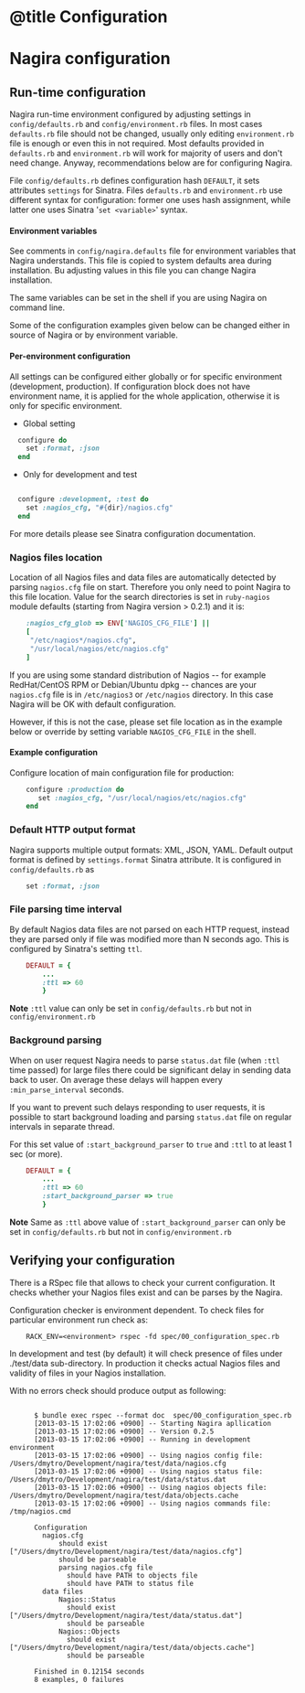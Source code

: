 # @title Configuration

# Nagira configuration

## Run-time configuration

Nagira run-time environment configured by adjusting settings in `config/defaults.rb` and `config/environment.rb` files. In most cases `defaults.rb` file should not be changed, usually only editing `environment.rb` file is enough or even this in not required. Most defaults provided in `defaults.rb` and `environment.rb` will work for majority of users and don't need change. Anyway, recommendations below are for configuring Nagira.

File `config/defaults.rb` defines configuration hash `DEFAULT`, it sets attributes `settings`  for Sinatra. Files `defaults.rb` and `environment.rb` use different syntax for configuration: former one uses hash assignment, while latter one uses Sinatra '`set <variable>`' syntax.

#### Environment variables

See comments in `config/nagira.defaults` file for environment variables that Nagira understands. This file is copied to system defaults area during installation. Bu adjusting values in this file you can change Nagira installation.

The same variables can be set in the shell if you are using Nagira on command line.

Some of the configuration examples given below can be changed either in source of Nagira or by environment variable.

#### Per-environment configuration

All settings can be configured either globally or for specific environment (development, production). If configuration block does not have environment name, it is applied for the whole application, otherwise it is only for specific environment.

* Global setting

```ruby
  configure do
    set :format, :json
  end
```

* Only for development and test

```ruby

  configure :development, :test do
    set :nagios_cfg, "#{dir}/nagios.cfg"
  end

```

For more details please see Sinatra configuration documentation.

### Nagios files location

Location of all Nagios files and data files are automatically detected by parsing `nagios.cfg` file on start. Therefore you only need to point Nagira to this file location. Value for the search directories is set in `ruby-nagios` module defaults (starting from Nagira version > 0.2.1) and it is:

```ruby
    :nagios_cfg_glob => ENV['NAGIOS_CFG_FILE'] ||
    [
     "/etc/nagios*/nagios.cfg",
     "/usr/local/nagios/etc/nagios.cfg"
    ]
```

If you are using some standard distribution of Nagios -- for example RedHat/CentOS RPM or Debian/Ubuntu dpkg -- chances are your `nagios.cfg` file is in `/etc/nagios3` or `/etc/nagios` directory. In this case Nagira will be OK with default configuration.

However, if this is not the case, please set file location as in the example below or override by setting variable `NAGIOS_CFG_FILE` in the shell.

#### Example configuration

Configure location of main configuration file for production:

```ruby
    configure :production do
       set :nagios_cfg, "/usr/local/nagios/etc/nagios.cfg"
    end
```

### Default HTTP output format

Nagira supports multiple output formats: XML, JSON, YAML. Default output format is defined by `settings.format` Sinatra attribute. It is configured in `config/defaults.rb` as

```ruby
    set :format, :json
```

### File parsing time interval

By default Nagios data files are not parsed on each HTTP request, instead they are parsed only if file was modified more than N seconds ago. This is configured by Sinatra's setting `ttl`.


```ruby
    DEFAULT = {
        ...
        :ttl => 60
        }
```

**Note** `:ttl` value can only be set in `config/defaults.rb` but not in `config/environment.rb`

### Background parsing

When on user request Nagira needs to parse `status.dat` file (when `:ttl` time passed) for large files there could be significant delay in sending data back to user. On average these delays will happen every `:min_parse_interval` seconds.

If you want to prevent such delays responding to user requests, it is possible to start background loading and parsing `status.dat` file on regular intervals in separate thread.

For this set value of `:start_background_parser` to `true` and `:ttl` to at least 1 sec (or more).

```ruby
    DEFAULT = {
        ...
        :ttl => 60
        :start_background_parser => true
        }
```

**Note** Same as `:ttl` above value of `:start_background_parser` can only be set in `config/defaults.rb` but not in `config/environment.rb`


## Verifying your configuration

There is a RSpec file that allows to check your current configuration. It checks whether your Nagios files exist and can be parses by the Nagira.

Configuration checker is environment dependent. To check files for particular environment run check as:

```
    RACK_ENV=<environment> rspec -fd spec/00_configuration_spec.rb
```

In development and test (by default) it will check presence of files under ./test/data sub-directory. In production it checks actual Nagios files and validity of files in your Nagios installation.

With no errors check should produce output as following:

```

      $ bundle exec rspec --format doc  spec/00_configuration_spec.rb
      [2013-03-15 17:02:06 +0900] -- Starting Nagira apllication
      [2013-03-15 17:02:06 +0900] -- Version 0.2.5
      [2013-03-15 17:02:06 +0900] -- Running in development environment
      [2013-03-15 17:02:06 +0900] -- Using nagios config file: /Users/dmytro/Development/nagira/test/data/nagios.cfg
      [2013-03-15 17:02:06 +0900] -- Using nagios status file: /Users/dmytro/Development/nagira/test/data/status.dat
      [2013-03-15 17:02:06 +0900] -- Using nagios objects file: /Users/dmytro/Development/nagira/test/data/objects.cache
      [2013-03-15 17:02:06 +0900] -- Using nagios commands file: /tmp/nagios.cmd

      Configuration
        nagios.cfg
            should exist ["/Users/dmytro/Development/nagira/test/data/nagios.cfg"]
            should be parseable
            parsing nagios.cfg file
              should have PATH to objects file
              should have PATH to status file
        data files
            Nagios::Status
              should exist ["/Users/dmytro/Development/nagira/test/data/status.dat"]
              should be parseable
            Nagios::Objects
              should exist ["/Users/dmytro/Development/nagira/test/data/objects.cache"]
              should be parseable

      Finished in 0.12154 seconds
      8 examples, 0 failures

```
